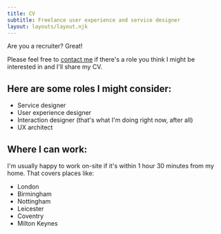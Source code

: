 ```yaml
---
title: CV
subtitle: Freelance user experience and service designer
layout: layouts/layout.njk
---
```


Are you a recruiter? Great!

Please feel free to <a href="contact">contact me</a> if there's a role you think I might be interested in and I'll share my CV.

<h2 class="h4">
	Here are some roles I might consider:
</h2>

- Service designer
- User experience designer
- Interaction designer (that's what I'm doing right now, after all)
- UX architect

<h2 class="h4">
	Where I can work:
</h2>

I'm usually happy to work on-site if it's within 1 hour 30 minutes from my home. That covers places like:
- London
- Birmingham
- Nottingham
- Leicester
- Coventry
- Milton Keynes